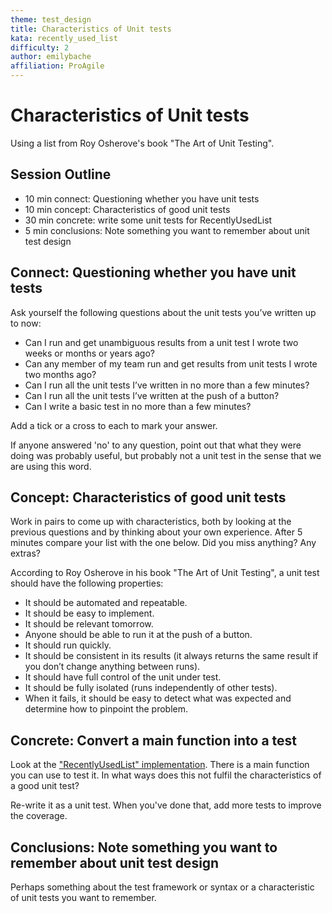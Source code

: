 ```yaml
---
theme: test_design
title: Characteristics of Unit tests
kata: recently_used_list
difficulty: 2
author: emilybache
affiliation: ProAgile
---
```


# Characteristics of Unit tests

Using a list from Roy Osherove's book "The Art of Unit Testing".

## Session Outline

* 10 min connect: Questioning whether you have unit tests 
* 10 min concept: Characteristics of good unit tests
* 30 min concrete: write some unit tests for RecentlyUsedList
* 5 min conclusions: Note something you want to remember about unit test design

## Connect: Questioning whether you have unit tests

Ask yourself the following questions about the unit tests you’ve written up to now:

- Can I run and get unambiguous results from a unit test I wrote two weeks or months or years ago?
- Can any member of my team run and get results from unit tests I wrote two months ago?
- Can I run all the unit tests I’ve written in no more than a few minutes?
- Can I run all the unit tests I’ve written at the push of a button?
- Can I write a basic test in no more than a few minutes?

Add a tick or a cross to each to mark your answer.

If anyone answered 'no' to any question, point out that what they were doing was probably useful, but probably not a unit test in the sense that we are using this word.

## Concept: Characteristics of good unit tests

Work in pairs to come up with characteristics, both by looking at the previous questions and by thinking about your own experience. After 5 minutes compare your list with the one below. Did you miss anything? Any extras?

According to Roy Osherove in his book "The Art of Unit Testing", a unit test should have the following properties:

- It should be automated and repeatable.
- It should be easy to implement.
- It should be relevant tomorrow.
- Anyone should be able to run it at the push of a button.
- It should run quickly.
- It should be consistent in its results (it always returns the same result if you don’t change anything between runs).
- It should have full control of the unit under test.
- It should be fully isolated (runs independently of other tests).
- When it fails, it should be easy to detect what was expected and determine how to pinpoint the problem.

## Concrete: Convert a main function into a test

Look at the ["RecentlyUsedList" implementation](https://github.com/emilybache/custom-start-points/tree/master/start-points/RecentlyUsedList1/C). There is a main function you can use to test it. In what ways does this not fulfil the characteristics of a good unit test?

Re-write it as a unit test. When you've done that, add more tests to improve the coverage.

## Conclusions: Note something you want to remember about unit test design
Perhaps something about the test framework or syntax or a characteristic of unit tests you want to remember.

